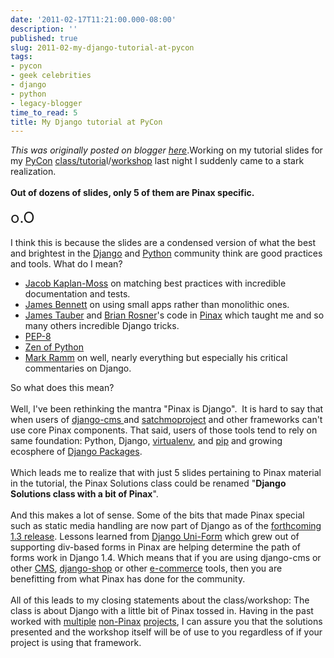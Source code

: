 ```yaml
---
date: '2011-02-17T11:21:00.000-08:00'
description: ''
published: true
slug: 2011-02-my-django-tutorial-at-pycon
tags:
- pycon
- geek celebrities
- django
- python
- legacy-blogger
time_to_read: 5
title: My Django tutorial at PyCon
---
```


*This was originally posted on blogger [here](https://pydanny.blogspot.com/2011/02/my-django-tutorial-at-pycon.html)*.Working on my tutorial slides for my <a href="http://us.pycon.org/2011">PyCon</a> <a href="http://us.pycon.org/2011/schedule/presentations/111/">class/tutoria</a>l/<a href="http://pydanny.blogspot.com/2011/02/my-pinax-solutions-class-at-pycon-2011.html">workshop</a> last night I suddenly came to a stark realization.<br /><br /><b>Out of dozens of slides, only 5 of them are Pinax specific.</b><br /><br /><span class="Apple-style-span" style="font-size: x-large;">o.O</span><br /><br />I think this is because the slides are a condensed version of what the best and brightest in the <a href="http://djangoproject.com/">Django</a> and <a href="http://python.org/">Python</a> community think are good practices and tools. What do I mean?<br /><ul><li><a href="http://jacobian.org/">Jacob Kaplan-Moss</a> on matching best practices with incredible documentation and tests.</li><li><a href="http://b-list.org/">James Bennett</a>&nbsp;on using small apps rather than monolithic ones.</li><li><a href="http://jtauber.com/">James Tauber</a> and <a href="http://brianrosner.com/">Brian Rosner</a>'s code in <a href="http://pinaxproject.com/">Pinax</a> which taught me and so many others incredible Django tricks.</li><li><a href="http://www.python.org/dev/peps/pep-0008/">PEP-8</a></li><li><a href="http://www.python.org/dev/peps/pep-0020/">Zen of Python</a></li><li><a href="http://compoundthinking.com/blog/index.php/about/">Mark Ramm</a>&nbsp;on well, nearly everything but especially his critical commentaries on Django.</li></ul>So what does this mean?<br /><br />Well, I've been rethinking the mantra "Pinax is Django". &nbsp;It is hard to say that when users of <a href="http://django-cms.org/">django-cms </a>and <a href="http://satchmoproject.com/">satchmoproject</a> and other frameworks can't use core Pinax components. That said, users of those tools tend to rely on same foundation: Python, Django, <a href="http://virtualenv.openplans.org/">virtualenv</a>, and <a href="http://pip.openplans.org/">pip</a> and growing ecosphere of <a href="http://djangopackages.com/">Django Packages</a>.<br /><br />Which leads me to realize that with just 5 slides pertaining to Pinax material in the tutorial, the Pinax Solutions class could be renamed "<b>Django Solutions class with a bit of Pinax</b>".<br /><br />And this makes a lot of sense. Some of the bits that made Pinax special such as static media handling are now part of Django as of the <a href="http://docs.djangoproject.com/en/dev/releases/1.3/#extended-static-files-handling">forthcoming 1.3 release</a>. Lessons learned from <a href="https://github.com/pydanny/django-uni-form">Django Uni-Form</a> which grew out of supporting div-based forms in Pinax are helping determine the path of forms work in Django 1.4. Which means that if you are using django-cms or other <a href="http://www.djangopackages.com/grids/g/cms/">CMS</a>, <a href="http://django-shop.org/">django-shop</a> or other <a href="http://www.djangopackages.com/grids/g/ecommerce/">e-commerce</a> tools, then you are benefitting from what Pinax has done for the community.<br /><br />All of this leads to my closing statements about the class/workshop: The class is about Django with a little bit of Pinax tossed in. Having in the past worked with <a href="http://storymarket.com/">multiple</a> <a href="http://science.nasa.gov/">non-Pinax</a> <a href="http://cartwheelweb.com/">projects</a>, I can assure you that the solutions presented and the workshop itself will be of use to you regardless of if your project is using that framework.